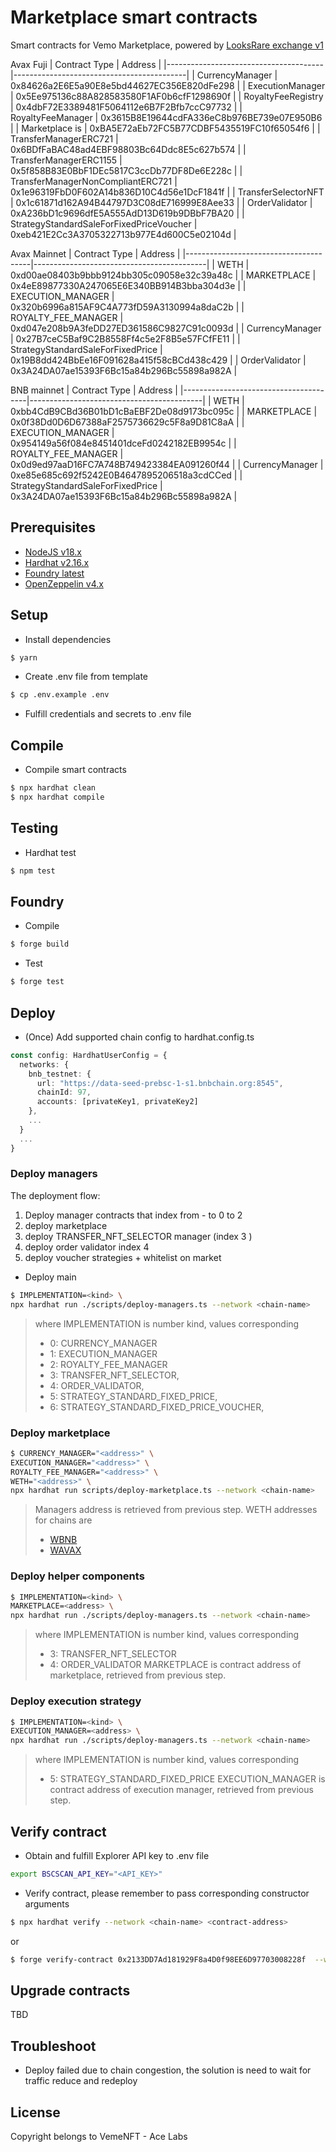 # Marketplace smart contracts
Smart contracts for Vemo Marketplace, powered by [LooksRare exchange v1](https://docs.looksrare.org/developers/welcome)

Avax Fuji
| Contract Type                         | Address                                   |
|---------------------------------------|-------------------------------------------|
| CurrencyManager | 0x84626a2E6E5a90E8e5bd44627EC356E820dFe298 |
| ExecutionManager | 0x5Ee975136c88A828583580F1AF0b6cfF1298690f |
| RoyaltyFeeRegistry | 0x4dbF72E3389481F5064112e6B7F2Bfb7ccC97732 |
| RoyaltyFeeManager | 0x3615B8E19644cdFA336eC8b976BE739e07E950B6 |
| Marketplace is |  0xBA5E72aEb72FC5B77CDBF5435519FC10f65054f6 |
| TransferManagerERC721 | 0x6BDfFaBAC48ad4EBF98803Bc64Ddc8E5c627b574 |
| TransferManagerERC1155 | 0x5f858B83E0BbF1DEc5817C3ccDb77DF8De6E228c |
| TransferManagerNonCompliantERC721 | 0x1e96319FbD0F602A14b836D10C4d56e1DcF1841f |
| TransferSelectorNFT | 0x1c61871d162A94B44797D3C08dE716999E8Aee33 |
| OrderValidator | 0xA236bD1c9696dfE5A555AdD13D619b9DBbF7BA20 |
| StrategyStandardSaleForFixedPriceVoucher | 0xeb421E2Cc3A3705322713b977E4d600C5e02104d |


Avax Mainnet
| Contract Type                         | Address                                   |
|---------------------------------------|-------------------------------------------|
| WETH                                  | 0xd00ae08403b9bbb9124bb305c09058e32c39a48c |
| MARKETPLACE                           | 0x4eE89877330A247065E6E340BB914B3bba304d3e |
| EXECUTION_MANAGER                     | 0x320b6996a815AF9C4A773fD59A3130994a8daC2b |
| ROYALTY_FEE_MANAGER                   | 0xd047e208b9A3feDD27ED361586C9827C91c0093d |
| CurrencyManager                       | 0x27B7ceC5Baf9C2B8558Ff4c5e2F8B5e57FCfFE11 |
| StrategyStandardSaleForFixedPrice     | 0x19B8dd424BbEe16F091628a415f58cBCd438c429 |
| OrderValidator                        | 0x3A24DA07ae15393F6Bc15a84b296Bc55898a982A |


BNB mainnet
| Contract Type                         | Address                                   |
|---------------------------------------|-------------------------------------------|
| WETH                                  | 0xbb4CdB9CBd36B01bD1cBaEBF2De08d9173bc095c |
| MARKETPLACE                           | 0x0f38Dd0D6D67388aF2575736629c5F8a9D81C8aA |
| EXECUTION_MANAGER                     | 0x954149a56f084e8451401dceFd0242182EB9954c |
| ROYALTY_FEE_MANAGER                   | 0x0d9ed97aaD16FC7A748B749423384EA091260f44 |
| CurrencyManager                       | 0xe85e685c692f5242E0B4647895206518a3cdCCed |
| StrategyStandardSaleForFixedPrice     | 0x3A24DA07ae15393F6Bc15a84b296Bc55898a982A |


## Prerequisites
- [NodeJS v18.x](https://nodejs.org/en)
- [Hardhat v2.16.x](https://hardhat.org/)
- [Foundry latest](https://book.getfoundry.sh/getting-started/installation)
- [OpenZeppelin v4.x](https://docs.openzeppelin.com/contracts/4.x/)

## Setup
- Install dependencies
```bash
$ yarn
```

- Create .env file from template
```bash
$ cp .env.example .env
```

- Fulfill credentials and secrets to .env file

## Compile
- Compile smart contracts
```bash
$ npx hardhat clean
$ npx hardhat compile
```

## Testing
- Hardhat test
```bash
$ npm test
```

## Foundry
- Compile
```bash
$ forge build
```

- Test
```bash
$ forge test
```

## Deploy
- (Once) Add supported chain config to hardhat.config.ts
```typescript
const config: HardhatUserConfig = {
  networks: {
    bnb_testnet: {
      url: "https://data-seed-prebsc-1-s1.bnbchain.org:8545",
      chainId: 97,
      accounts: [privateKey1, privateKey2]
    },
    ...
  }
  ...
}
```

### Deploy managers
The deployment flow:
1. Deploy manager contracts that index from - to 0 to 2
2. deploy marketplace
3. deploy TRANSFER_NFT_SELECTOR manager (index 3 )
4. deploy order validator index 4
5. deploy voucher strategies + whitelist on market

- Deploy main
```bash
$ IMPLEMENTATION=<kind> \
npx hardhat run ./scripts/deploy-managers.ts --network <chain-name>
```

>   where IMPLEMENTATION is number kind, values corresponding
>   - 0: CURRENCY_MANAGER
>   - 1: EXECUTION_MANAGER
>   - 2: ROYALTY_FEE_MANAGER
>   - 3: TRANSFER_NFT_SELECTOR,
>   - 4: ORDER_VALIDATOR,
>   - 5: STRATEGY_STANDARD_FIXED_PRICE,
>   - 6: STRATEGY_STANDARD_FIXED_PRICE_VOUCHER,

### Deploy marketplace
```bash
$ CURRENCY_MANAGER="<address>" \
EXECUTION_MANAGER="<address>" \
ROYALTY_FEE_MANAGER="<address>" \
WETH="<address>" \
npx hardhat run scripts/deploy-marketplace.ts --network <chain-name>
```

> Managers address is retrieved from previous step.
> WETH addresses for chains are
> - [WBNB](https://testnet.bscscan.com/address/0xae13d989dac2f0debff460ac112a837c89baa7cd)
> - [WAVAX](https://testnet.snowtrace.io/address/0xd00ae08403b9bbb9124bb305c09058e32c39a48c)

### Deploy helper components
```bash
$ IMPLEMENTATION=<kind> \
MARKETPLACE=<address> \
npx hardhat run ./scripts/deploy-managers.ts --network <chain-name>
```

>   where IMPLEMENTATION is number kind, values corresponding
>   - 3: TRANSFER_NFT_SELECTOR
>   - 4: ORDER_VALIDATOR
>   MARKETPLACE is contract address of marketplace, retrieved from previous step.

### Deploy execution strategy
```bash
$ IMPLEMENTATION=<kind> \
EXECUTION_MANAGER=<address> \
npx hardhat run ./scripts/deploy-managers.ts --network <chain-name>
```

>   where IMPLEMENTATION is number kind, values corresponding
>   - 5: STRATEGY_STANDARD_FIXED_PRICE
>   EXECUTION_MANAGER is contract address of execution manager, retrieved from previous step.


## Verify contract
- Obtain and fulfill Explorer API key to .env file
```bash
export BSCSCAN_API_KEY="<API_KEY>"
```

- Verify contract, please remember to pass corresponding constructor arguments
```bash
$ npx hardhat verify --network <chain-name> <contract-address>
```
or
```bash
$ forge verify-contract 0x2133DD7Ad181929F8a4D0f98EE6D97703008228f  --watch --chain 43113 contracts/VemoMarket.sol:VemoMarket  --etherscan-api-key "" --num-of-optimizations 200 --compiler-version 0.8.7 --constructor-args
```

## Upgrade contracts
TBD

## Troubleshoot
- Deploy failed due to chain congestion, the solution is need to wait for traffic reduce and redeploy


## License
Copyright belongs to VemeNFT - Ace Labs
